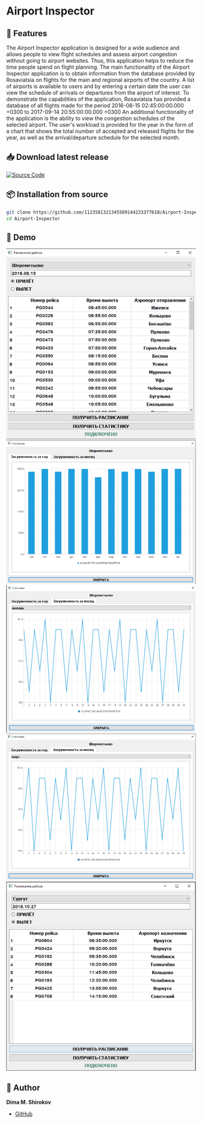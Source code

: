 # Airport Inspector

## 🚀 Features

The Airport Inspector application is designed for a wide audience and allows people to view flight schedules and assess airport congestion without going to airport websites. 
Thus, this application helps to reduce the time people spend on flight planning.
The main functionality of the Airport Inspector application is to obtain information from the database provided by Rosaviatsia on flights for the main and regional airports of the country. A list of airports is available to users and by entering a certain date the user can view the schedule of arrivals or departures from the airport of interest. 
To demonstrate the capabilities of the application, Rosaviatsia has provided a database of all flights made for the period 2016-08-15 02:45:00:00.000 +0300 to 2017-09-14 20:55:00:00.000 +0300
An additional functionality of the application is the ability to view the congestion schedules of the selected airport. 
The user's workload is provided for the year in the form of a chart that shows the total number of accepted and released flights for the year, as well as the arrival/departure schedule for the selected month.

## 📥 Download latest release 

[![Source Code](https://img.shields.io/badge/Source_Code-ZIP-green?style=for-the-badge)](https://github.com/1123581321345589144233377610/Airport-Inspector/releases)

## 📦 Installation from source

```bash
git clone https://github.com/1123581321345589144233377610/Airport-Inspector.git
cd Airport-Inspector
```

## 🎥 Demo

![](screenshots/image1.png)
![](screenshots/image2.png)
![](screenshots/image3.png)
![](screenshots/image4.png)
![](screenshots/image5.png)

## 👤 Author

**Dima M. Shirokov**
- [GitHub](https://github.com/1123581321345589144233377610)